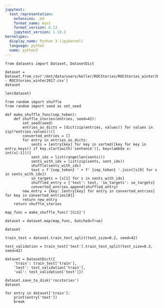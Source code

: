 ```yaml
---
jupytext:
  text_representation:
    extension: .md
    format_name: myst
    format_version: 0.13
    jupytext_version: 1.10.3
kernelspec:
  display_name: Python 3 (ipykernel)
  language: python
  name: python3
---
```


```{code-cell} ipython3
from datasets import Dataset, DatasetDict
```

```{code-cell} ipython3
dataset = Dataset.from_csv('/mnt/data/users/keller/ROCStories/ROCStories_winter2017 - ROCStories_winter2017.csv')
dataset
```

```{code-cell} ipython3
len(dataset)
```

```{code-cell} ipython3
from random import shuffle
from random import seed as set_seed

def make_shuffle_func(sep_token):
    def shuffle_stories(entries, seed=42):
        set_seed(seed)
        entries_as_dicts = [dict(zip(entries, values)) for values in zip(*entries.values())]
        converted_entries = []
        for entry in entries_as_dicts:
            sents = [entry[key] for key in sorted([key for key in entry.keys() if key.startswith('sentence')], key=lambda x: int(x[-1]))]
            sent_idx = list(range(len(sents)))
            sents_with_idx = list(zip(sents, sent_idx))
            shuffle(sents_with_idx)
            text = f'{sep_token} ' + f' {sep_token} '.join([s[0] for s in sents_with_idx]) 
            so_targets = [s[1] for s in sents_with_idx]
            shuffled_entry = {'text': text, 'so_targets': so_targets}
            converted_entries.append(shuffled_entry)
        new_entry = {key: [entry[key] for entry in converted_entries] for key in converted_entries[0]}
        return new_entry
    return shuffle_stories
```

```{code-cell} ipython3
map_func = make_shuffle_func('[CLS]')
```

```{code-cell} ipython3
dataset = dataset.map(map_func, batched=True)
```

```{code-cell} ipython3
dataset
```

```{code-cell} ipython3
train_test = dataset.train_test_split(test_size=0.2, seed=42)

test_validation = train_test['test'].train_test_split(test_size=0.3, seed=42)

dataset = DatasetDict({
    'train': train_test['train'],
    'test': test_validation['train'],
    'val': test_validation['test']})
```

```{code-cell} ipython3
dataset.save_to_disk('rocstories')
dataset
```

```{code-cell} ipython3
for entry in dataset['train']:
    print(entry['text'])
    break
```

```{code-cell} ipython3

```
